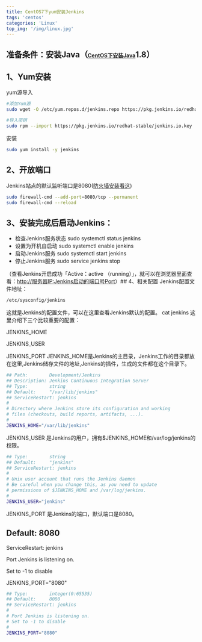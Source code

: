```yaml
---
title: CentOS7下yum安装Jenkins
tags: 'centos'
categories: 'Linux'
top_img: '/img/linux.jpg'
---
```




## 准备条件：安装Java（<a href="https://www.webq.top/article/900" target="_blank" style="font-size: 14px;">CentOS下安装Java</a>1.8）
## 

## 1、Yum安装
yum源导入
``` bash
#添加Yum源
sudo wget -O /etc/yum.repos.d/jenkins.repo https://pkg.jenkins.io/redhat-stable/jenkins.repo

#导入密钥
sudo rpm --import https://pkg.jenkins.io/redhat-stable/jenkins.io.key
```

安装
``` bash
sudo yum install -y jenkins
```
## 2、开放端口
Jenkins站点的默认监听端口是8080(<a href="https://www.webq.top/article/899" target="_blank">防火墙安装看这</a>)
``` bash
sudo firewall-cmd --add-port=8080/tcp --permanent
sudo firewall-cmd --reload
```

## 3、安装完成后启动Jenkins：

* 检查Jenkins服务状态
sudo systemctl status jenkins
* 设置为开机自启动
sudo systemctl enable jenkins
* 启动Jenkins服务
sudo systemctl start jenkins
* 停止Jenkins服务
sudo service jenkins stop


（查看Jenkins开启成功「Active：active （running）」，就可以在浏览器里面查看：<a href="https://link.jianshu.com/?t=http://IP:Port" target="_blank" rel="nofollow">http://服务器IP:Jenkins启动的端口号Port</a>）## 4、相关配置
Jenkins配置文件地址：
``` bash
/etc/sysconfig/jenkins
```

这就是Jenkins的配置文件，可以在这里查看Jenkins默认的配置。
cat jenkins
这里介绍下三个比较重要的配置：

JENKINS_HOME

JENKINS_USER

JENKINS_PORT
JENKINS_HOME是Jenkins的主目录，Jenkins工作的目录都放在这里,Jenkins储存文件的地址,Jenkins的插件，生成的文件都在这个目录下。

``` bash
## Path:        Development/Jenkins
## Description: Jenkins Continuous Integration Server
## Type:        string
## Default:     "/var/lib/jenkins"
## ServiceRestart: jenkins
#
# Directory where Jenkins store its configuration and working
# files (checkouts, build reports, artifacts, ...).
#
JENKINS_HOME="/var/lib/jenkins"

```

JENKINS_USER 是Jenkins的用户，拥有$JENKINS_HOME和/var/log/jenkins的权限。
``` bash
## Type:        string
## Default:     "jenkins"
## ServiceRestart: jenkins
#
# Unix user account that runs the Jenkins daemon
# Be careful when you change this, as you need to update
# permissions of $JENKINS_HOME and /var/log/jenkins.
#
JENKINS_USER="jenkins"

```

JENKINS_PORT 是Jenkins的端口，默认端口是8080。

## Default:     8080
ServiceRestart: jenkins

Port Jenkins is listening on.

Set to -1 to disable

JENKINS_PORT="8080"
``` bash
## Type:        integer(0:65535)  
## Default:     8080
## ServiceRestart: jenkins
#
# Port Jenkins is listening on.
# Set to -1 to disable
#
JENKINS_PORT="8080"
```


